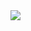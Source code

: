  <!-- <p align="center">
<a href="https://git.io/typing-svg"><img src="https://readme-typing-svg.demolab.com?font=Fira+Code&size=31&pause=1000&color=ffffff&width=435&lines=Hi%F0%9F%91%8B%2C+I'm+Candely;Welcome+to+my+Github+%F0%9F%A4%8D" alt="Typing SVG" /></a>-->
  
  
 <img src=https://i.pinimg.com/564x/7a/e8/9c/7ae89c2e332dac7c248ec6c684a0dbeb.jpg />
